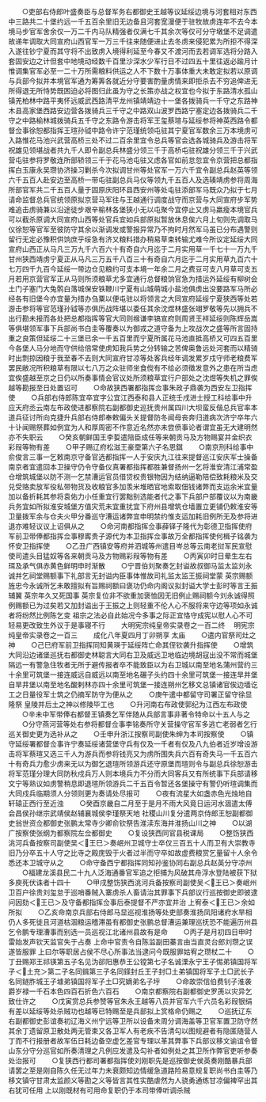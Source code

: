 <!-- { "loadSidebar": true } -->
　　○吏部右侍郎叶盛奏臣与总督军务右都御史王越等议延绥边境与河套相对东西中三路共二十堡约远一千五百余里旧无边备且河套宽漫便于驻牧故虏连年不去今本境马步官军舍余仅一万二千内马队精强者仅满七千其余次等仅可分守墩堡不足调遣故递年调取大同宣府山西官军一万三千往来随便进止去冬虏来侵犯累为所拒不得深入遂往钞宁夏而其守将不出致虏入境得利延至今春又不渡河而去若调军选将分路入套固安边之计但套中地境动经数千百里沙深水少军行日不过四五十里往返必踰月计惟调集官军必至一二十万所需粮料供运之人不下数十万事体重大未敢定拟若以原调与兵部今拟并本境官军通为筹筭各就近分守要害酌量虏情来即拒杀去不穷追俾进无所得退无所恃势既困迫必将图归此虽为守之长策亦战之权宜也今拟于东路清水孤山镇羌柏林中路平夷怀远威武西路清平龙州镇靖靖边十一堡各拨骑兵一千守之东路神木县高家堡西路安边营各拨骑兵三千守之中路双山波罗西路宁塞定边各拨骑兵二千守之中路榆林城拨骑兵五千守之东路令游击将军王玺蔡瑄与延绥参将神英西路令都督佥事徐恕都指挥王瑄孙钺中路令许宁范瑾统领屯驻其宁夏官军数余三万本境虏可入路惟花马池兴武营高桥三处不过二百余里宜令总兵等官会选各城骑兵及游击将军祝雄见领堪战者共九千人即令副总兵林盛分领三千于高桥屯驻祝雄分领三千于兴武营屯驻参将罗敬连所部轿领三千于花马池屯驻又虑各官如前怠忽宜令京营把总都指挥白玉康永吴瓒协济操习剿杀今次拟调甘州等处官军一万六千宜令副总兵赵英等领六千五百人赴安边至高桥一带屯驻副总兵马仪等领九千五百人及选辏靖虏参将周海所部官军共二千五百人量于固原庆阳环县西安州等处屯驻添部军马既众乃拟于七月请命监督总兵官统领原拟京营马军往与王越通行调度战守而京营与大同宣府步军势难追击虏骑兼以沿途徒步艰辛榆林各堡狭小无以屯聚今宜停止又虏马羸瘦本境官兵可以截杀原调大同宣府山西等处官兵宜如兵部原拟暂放休息俟六月上旬则先调取马仪徐恕等官军至彼防守其余以渐调发或警报异常乃不拘时月然军马虽已分布遇警则留行无定必豫积供饷庶乎绥急有济又粮料措办稍易草束转输尤难今所议定延绥大同宣府山西正从马凡三万九千六百六十有奇自六月迄于二月实用草一千七十一万九千甘州狭西靖虏宁夏正从马凡三万五千八百三十有奇自六月迄于二月实用草九百六十七万四千九百今延绥一带边仓见粮约可支本境一年余二月之费豆可支八月草可支五月若用京营官军正从马则所须粮草尤多宜通行总督粮饷官急为措运外延绥有柳树会土门子塞门大兔鹘白落城保安铁鞭川宁夏有山城萌城小盐池俱虏出没要路军马所必经各有旧堡今亦宜量为措办刍粟以便屯驻以将领言之大同宣府延绥宁夏狭西等处若游击参将等官范瑾孙钺等亦俱历战阵堪以委任其余沈煜林盛张翊罗敬等先以拥兵不出行勘未报而各处把总都指挥等官大同则缑谦李镐宣府则周贤王祥延绥则陈辉岳嵩等俱堪领军事下兵部尚书白圭等覆奏以为御戎之道守备为上攻战次之盛等所言固持重之良策但延绥二十三堡已余一千五百里而宁夏所属花马池直抵高桥又可四五百里今各堡人马分地而守供给倍常使虏知我兵势之分转输之苦俾奥鲁远处河套而以精骑时出剽掠因粮于我至春不去则大同宣府甘凉等处客兵经年调发累岁戍守师老粮费军罢民敝况所积粮草有限以七八万之众驻师坐食傥有不给必须徵发意外之患在所当虑宜俟盛越至京之日仍以所奏事情会官议处所须粮草宜行户部处之沈煜等失机之罪俟越等勘报至日处置诏可
　　○命故狭西署都指挥佥事朱政子鼎袭为西安左卫指挥使
　　○兵部右侍郎陈宜卒宜字公宜江西泰和县人正统壬戌进士授工科给事中升应天府丞云南左布政使进都察院右副都御史巡抚贵州属四川大坝蛮反偕总兵官率本道兵征讨所向克捷升兵部右侍郎奉敕偏头关提督防冬闻母丧奔归道病次济宁卒年六十讣闻赐祭葬如例宜为人和厚周密不作意近名然亦未尝偾事论者谓宜虽无大建明然亦不失职云
　　○癸亥朝鲜国王李娎遣陪臣成任等来朝贡马及方物赐宴并金织衣彩叚等物有差
　　○甲子赐辽府松滋王豪垔第六子名恩錤
　　○南京刑科给事中俞俊言三事一乞敕南京守备官选都指挥一人于安庆九江往来提督巡江安庆军士操备南京者宜遣回本卫操守仍令守备仪真署都指挥都胜兼督扬州一乞将淮安清江浦常盈仓增筑城堡以防不测一乞禁漕运官员借贷权贵银物因为结纳逼勒陪偿致耗粮米及交兑受赂卖放军役私带物货及收粮官多加羡米堆晒官地索取佃钱诸弊而支运余米宜量加以备折耗其参将袁佑力小任重宜行罢黜别选能者代之事下兵部户部覆议以为南畿兵务宜如所拟淮安城堡方值灾荒未宜重扰宜下府州县增筑仓墙置立更铺仍敕淮安等卫量拨军余与仓夫火甲分番巡守漕运诸弊宜申明禁约惟支运加耗旧例所无及参将进退亦难轻议议上诏俱从之
　　○命河南都指挥佥事薛铎子隆代为彰德卫指挥使府军前卫带俸都指挥佥事穆寗贵子源代为本卫指挥佥事故万全都指挥使何楫子铭袭为怀安卫指挥使
　　○乙丑广西镇安等府并泗城等州遣目岑总等云南老挝军民宣慰使司遣头目猛奴等各来朝贡马及方物赐彩叚等物有差
　　○丙寅卯时日晕生左右珥及承气俱赤黄色鲜明申时渐散
　　○宁晋伯刘聚奏乞封谥故叔御马监太监刘永诚并乞祠堂赐额事下礼部言无封谥内臣事体惟故司礼监太监王振祠堂蒙  英宗赐额旌忠今永诚所乞未敢擅拟有旨赐祠额曰褒功仍命内阁议拟封谥大学士彭时等言王振辅翼  英宗年久又死国事  英宗复位非不欲重加褒恤因无旧例止赐祠额今刘永诚得照例赐额已为过矣若又加封谥出于王振之上则轻重不伦人心不服将来守边等项如永诚者将纷然比例陈乞变  祖宗之法必自此始况今多事之际正宜恪守成宪以慰人心不可轻易更改致生外议于是事寝不行
　　大明宪宗纯皇帝实录卷之一百二终
　明宪宗纯皇帝实录卷之一百三
　　成化八年夏四月丁卯朔享  太庙
　　○遣内官祭司灶之神
　　○己巳府军前卫指挥同知黄瑛于延绥阵亡命其侄钦袭升指挥使
　　○增筑大同沿边诸堡巡抚右都御史林聪言大同右卫及威远卫地临边境胡寇出没不常而城堡隔远一有警急住牧者无所于避传报者卒不能致臣以为右卫城以南至地名蒲州营约三十余里可筑堡一接连威远自威远以南至地名碾子头约四十余里可筑堡一接连旱井堡自旱井堡以南至地名酸剌林亦四十余里可筑堡一接连朔州乞移文总镇诸官俟边墙讫工之日量役军士筑之仍摘军防守为便从之
　　○庚午遣中都留守司署正留守徐显隆祭  皇陵并后土之神以修陵毕工也
　　○升河南右布政使郭纪为江西左布政使
　　○辛未中军带俸右都督王镇奏乞军伴随从兵部言事非著令特命以十五人与之
　　○分守燕河营等处右参将都督佥事李铭奏所守关营操守官军多逃亡老弱者乞行巡关御史更为选补从之
　　○壬申升浙江按察司副使朱绅为本司按察使
　　○镇守延绥署都督佥事许宁奏延绥诸营堡守兵有仅及一千者有仅及八九伯者近岁增设游击将军蔡瑄又选三千人为游兵而参将钱亮又为虏所围失兵六百有奇失马一千五百六十有奇兵力愈少虏来无以为御乞退瑄所领游兵还守原堡而瑄则令与副总兵徐恕游击将军范瑾分理大同防秋戍兵万人则本境兵力不分而大同客兵又有所统事下兵部请移文宁等熟议如虏警稍息即退瑄所领游兵二千五百令暂还各堡操守有警仍听瑄调集而大同戍兵临期须人分领则更为奏请处尽报可
　　○夜有流星大如盏赤色光烛地自轩辕正西行至近浊
　　○癸酉京畿自二月至于是月不雨大风竟日运河水涸遣太傅会昌侯孙继宗武靖侯赵辅襄城侯李瑾祭天地  社稷山川复分遣两京侍郎王恕副都御史翁世资佥都御史张鹏太常寺少卿俞钦祭告淮渎东海并淮扬山川之神
　　○以湖广按察使张纲为都察院左佥都御史
　　○复设狭西同官县税课局
　　○整饬狭西洮河兵备按察司副使吴＜王巳＞奏岷州卫城守士卒仅三百五十人而卫有大崇教寺旧乃分卒五十人守之比寺之殿庑毁于火者过半而守卒如故虚费粮赏乞量留十人余令悉还本卫城守从之
　　○命守备西宁都指挥同知孙鉴协同右副总兵赵英分守凉州
　　○福建龙溪县民二十九人泛海通番官军追之拒捕为风破其舟浮水登陆被获下狱多庾死伏诛者十四十
　　○甲戌整饬狭西洮河兵备按察司副使吴＜王已＞奏岷州卫百户徐贵刘玺怠于巡哨番贼入寨虏杀人畜请治其罪事下兵部议行巡按御史即彼逮问因劾＜王已＞及守备都指挥佥事后泰提督不严亦宜并治  上宥泰＜王已＞余如所拟
　　○乙亥命南京兵部右侍郎马显巡视淮扬等处吏部奏淮扬凤阳诸府水旱相仍人多死徙且河道枯涸粮运稽滞虽有都御史张鹏总督漕运兼理巡抚恐不能遍历州县乞令鹏专理漕事而别选一员巡视江北诸州县故有是命
　　○丙子是月初四日申时雷始发声钦天监官失于占奏  上命中官责令自陈监副田蓁言由当直灵台郎刘瓒之误遂皆服罪  上曰尔等职居占侯不尽心所事法当逮问今既服罪姑宥之瓒杖二十
　　○丁丑赐郑王祁锳第五子名见沩郤阳惠恭王公镗第七子名诚溧永宁王子惕弟镇国将军子＜土充＞第二子名同鍓第三子名同鏼封丘王子封□土弟镇国将军子土□武长子名同鐩胙城王子壉弟镇国将军子土□究嫡弟名子垀
　　○命故崇信伯费钊子淮袭爵岁禄一千石本色四百石折色六百石
　　○南京都察院右副都御史罗箎以灾异乞致仕许之
　　○戊寅赏总兵参赞等官朱永王越等八员并官军六千六员名彩叚银绢有差以延绥等处杀贼功也越等已特赐至是兵部拟上赏格命仍赐之
　　○巡抚辽东右副都御史彭谊奏初辽海义州宁远等卫所以设备未周分调海盖等卫官军置卫防守然其余丁遗留原卫散处两无管束又各卫军人有老疾不告清勾以图规避者有隐匿随营人丁而不行报册者故军伍日耗边备空虚乞差官专理以革其弊事下兵部议移文谕谊令督山东分守分巡官如所奏清理之凡例应发遣及勾补者如例处之其卫所作弊官吏听参奏处治报可
　　○复狭西行都司署都指挥使刘刚职先是巡按御史侯英奏刚酷暴兵部请罢之至是刚自陈久任无过年力未衰颇知边情缓急道路险易意规复职尚书白圭等乃移文镇守甘肃太监颜义等勘之义等皆言其性实酷虐然为人骁勇通练甘凉偏裨罕出其右犹可任用  上以刚既材有可用命复职仍于本司带俸听调杀贼
